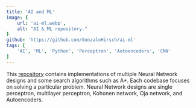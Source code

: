 ```yaml
---
title: 'AI and ML'
image: {
    url: 'ai-ml.webp',
    alt: "AI & ML repository."
}
github: 'https://github.com/GonzaloHirsch/ai-ml'
tags: [
    'AI', 'ML', 'Python', 'Perceptron', 'Autoencoders', 'CNN'
]
---
```


This [repository](https://github.com/GonzaloHirsch/ai-ml) contains implementations of multiple Neural Network designs and some search algorithms such as A*. Each codebase focuses on solving a particular problem. Neural Network designs are single perceptron, multilayer perceptron, Kohonen network, Oja network, and Autoencoders.